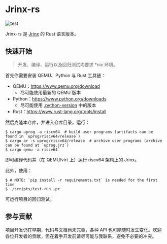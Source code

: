 # Jrinx-rs

![test](https://github.com/Coekjan/Jrinx-rs/actions/workflows/test.yml/badge.svg?branch=master)

Jrinx-rs 是 [Jrinx](https://github.com/Coekjan/Jrinx) 的 Rust 语言版本。

## 快速开始

> 开发、编译、运行以及回归测试均要求 \*nix 环境。

首先你需要安装 QEMU、Python 与 Rust 工具链：
- QEMU：https://www.qemu.org/download
  - 尽可能使用最新的 QEMU 版本
- Python：https://www.python.org/downloads
  - 尽可能使用 [.python-version](.python-version) 中的版本
- Rust：https://www.rust-lang.org/tools/install

然后克隆本仓库，并进入仓库目录，运行：

```console
$ cargo uprog -a riscv64  # build user programs (artifacts can be found in `uprog/riscv64/release`)
$ cargo ar -s uprog/riscv64/release  # archive user programs (archive can be found at `uprog.jrz`)
$ cargo qemu -a riscv64
```

即可编译代码并（在 QEMU/virt 上）运行 riscv64 架构上的 Jrinx。

此外，使用：

```console
$ # NOTE: `pip install -r requirements.txt` is needed for the first time
$ ./scripts/test-run -pr
```

可运行项目的回归测试。

## 参与贡献

项目开发仍在早期，代码与文档尚未完善，各种 API 也可能随时发生变化。欢迎各位开发者的贡献，但在着手开发前请尽可能与我联系，避免不必要的冲突。
